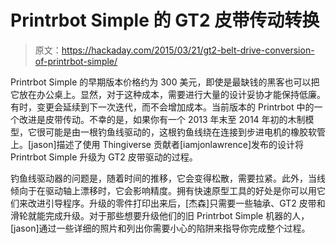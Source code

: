 # Printrbot Simple 的 GT2 皮带传动转换

> 原文：<https://hackaday.com/2015/03/21/gt2-belt-drive-conversion-of-printrbot-simple/>

Printrbot Simple 的早期版本价格约为 300 美元，即使是最缺钱的黑客也可以把它放在办公桌上。显然，对于这种成本，需要进行大量的设计妥协才能保持低廉。有时，变更会延续到下一次迭代，而不会增加成本。当前版本的 Printrbot 中的一个改进是皮带传动。不幸的是，如果你有一个 2013 年末至 2014 年初的木制模型，它很可能是由一根钓鱼线驱动的，这根钓鱼线绕在连接到步进电机的橡胶软管上。[jason]描述了使用 Thingiverse 贡献者[iamjonlawrence]发布的设计将 Printrbot Simple 升级为 GT2 皮带驱动的过程。

钓鱼线驱动器的问题是，随着时间的推移，它会变得松散，需要拉紧。此外，当线倾向于在驱动轴上漂移时，它会影响精度。拥有快速原型工具的好处是你可以用它们来改进引导程序。升级的零件打印出来后，[杰森]只需要一些轴承、GT2 皮带和滑轮就能完成升级。对于那些想要升级他们的旧 Printrbot Simple 机器的人，[jason]通过一些详细的照片和列出你需要小心的陷阱来指导你完成整个过程。